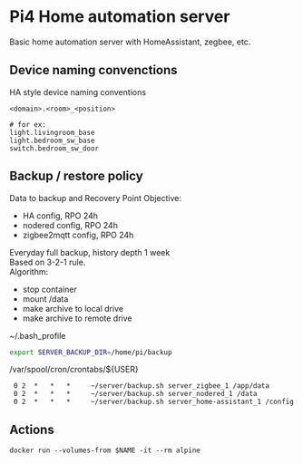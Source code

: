 # Pi4 Home automation server

Basic home automation server with HomeAssistant, zegbee, etc.  

## Device naming convenctions

HA style device naming conventions

```
<domain>.<room>_<position>

# for ex:
light.livingroom_base
light.bedroom_sw_base
switch.bedroom_sw_door
```

## Backup / restore policy

Data to backup and Recovery Point Objective:  
- HA config, RPO 24h
- nodered config, RPO 24h
- zigbee2mqtt config, RPO 24h

Everyday full backup, history depth 1 week  
Based on 3-2-1 rule.  
Algorithm:  
- stop container
- mount /data 
- make archive to local drive
- make archive to remote drive

~/.bash_profile
```sh
export SERVER_BACKUP_DIR=/home/pi/backup
```

/var/spool/cron/crontabs/${USER}
```
 0 2  *   *   *     ~/server/backup.sh server_zigbee_1 /app/data
 0 2  *   *   *     ~/server/backup.sh server_nodered_1 /data
 0 2  *   *   *     ~/server/backup.sh server_home-assistant_1 /config

```

## Actions

```
docker run --volumes-from $NAME -it --rm alpine
```

